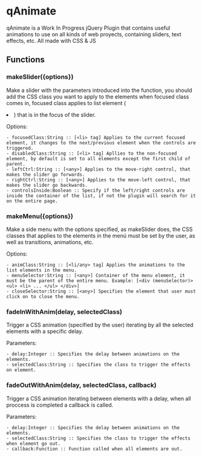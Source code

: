 # qAnimate
qAnimate is a Work In Progress jQuery Plugin that contains useful animations to use on all kinds of web proyects, containing sliders, text effects, etc. All made with CSS & JS

## Functions

### makeSlider({options})

Make a slider with the parameters introduced into the function, you should add the CSS class you want to apply to the
elements when focused class comes in, focused class applies to list element (<li>) that is in the focus of the slider.

Options: 

	- focusedClass:String :: [<li> tag] Applies to the current focused element, it changes to the next/previous element when the controls are triggered.
	- disabledClass:String :: [<li> tag] Apllies to the non-focused element, by default is set to all elements except the first child of parent.
	- leftCtrl:String :: [<any>] Applies to the move-right control, that makes the slider go forwards.
	- rightCtrl:String :: [<any>] Applies to the move-left control, that makes the slider go backwards.
	- controlsInside:Boolean :: Specify if the left/right controls are inside the container of the list, if not the plugin will search for it on the entire page.

### makeMenu({options})

Make a side menu with the options specified, as makeSlider does, the CSS classes that applies to the elements in the menú must be set by the user, as well as transitions, animations, etc.

Options:

	- animClass:String :: [<li/any> tag] Applies the animations to the list elements in the menu.
	- menuSelector:String :: [<any>] Container of the menu element, it must be the parent of the entire menu. Example: [<div (menuSelector)> <ul> <li> ... </ul> </div>]
	- closeSelector:String :: [<any>] Specifies the element that user must click on to close the menu.

### fadeInWithAnim(delay, selectedClass)

Trigger a CSS animation (specified by the user) iterating by all the selected elements with a specific delay.

Parameters:
	
	- delay:Integer :: Specifies the delay between animations on the elements.
	- selectedClass:String :: Specifies the class to trigger the effects on element.

### fadeOutWithAnim(delay, selectedClass, callback)

Trigger a CSS animation iterating between elements with a delay, when all proccess is completed a callback is called.

Parameters:

	- delay:Integer :: Specifies the delay between animations on the elements.
	- selectedClass:String :: Specifies the class to trigger the effects when element go out.
	- callback:Function :: Function called when all elements are out.
